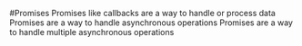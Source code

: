 #Promises
Promises like callbacks are a way to handle or process data
Promises are a way to handle asynchronous operations
Promises are a way to handle multiple asynchronous operations